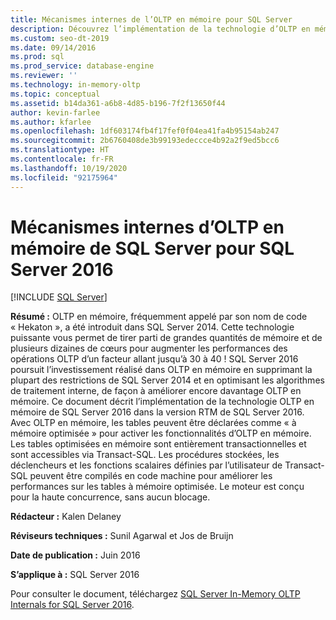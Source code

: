 ```yaml
---
title: Mécanismes internes de l’OLTP en mémoire pour SQL Server
description: Découvrez l’implémentation de la technologie d’OLTP en mémoire SQL Server, qui déclare les tables comme étant à mémoire optimisée pour activer les fonctionnalités OLTP en mémoire.
ms.custom: seo-dt-2019
ms.date: 09/14/2016
ms.prod: sql
ms.prod_service: database-engine
ms.reviewer: ''
ms.technology: in-memory-oltp
ms.topic: conceptual
ms.assetid: b14da361-a6b8-4d85-b196-7f2f13650f44
author: kevin-farlee
ms.author: kfarlee
ms.openlocfilehash: 1df603174fb4f17fef0f04ea41fa4b95154ab247
ms.sourcegitcommit: 2b6760408de3b99193edeccce4b92a2f9ed5bcc6
ms.translationtype: HT
ms.contentlocale: fr-FR
ms.lasthandoff: 10/19/2020
ms.locfileid: "92175964"
---
```

# <a name="sql-server-in-memory-oltp-internals-for-sql-server-2016"></a>Mécanismes internes d’OLTP en mémoire de SQL Server pour SQL Server 2016
 [!INCLUDE [SQL Server](../../includes/applies-to-version/sqlserver.md)]

**Résumé :** OLTP en mémoire, fréquemment appelé par son nom de code « Hekaton », a été introduit dans SQL Server 2014.
Cette technologie puissante vous permet de tirer parti de grandes quantités de mémoire et de plusieurs dizaines de cœurs pour augmenter les performances des opérations OLTP d’un facteur allant jusqu’à 30 à 40 ! SQL Server 2016 poursuit l’investissement réalisé dans OLTP en mémoire en supprimant la plupart des restrictions de SQL Server 2014 et en optimisant les algorithmes de traitement interne, de façon à améliorer encore davantage OLTP en mémoire. Ce document décrit l’implémentation de la technologie OLTP en mémoire de SQL Server 2016 dans la version RTM de SQL Server 2016. Avec OLTP en mémoire, les tables peuvent être déclarées comme « à mémoire optimisée » pour activer les fonctionnalités d’OLTP en mémoire. Les tables optimisées en mémoire sont entièrement transactionnelles et sont accessibles via Transact-SQL. Les procédures stockées, les déclencheurs et les fonctions scalaires définies par l’utilisateur de Transact-SQL peuvent être compilés en code machine pour améliorer les performances sur les tables à mémoire optimisée. Le moteur est conçu pour la haute concurrence, sans aucun blocage.    
  
**Rédacteur :** Kalen Delaney  
  
**Réviseurs techniques :** Sunil Agarwal et Jos de Bruijn  
  
**Date de publication :** Juin 2016  
  
**S’applique à :** SQL Server 2016  
  
Pour consulter le document, téléchargez [SQL Server In-Memory OLTP Internals for SQL Server 2016](https://download.microsoft.com/download/8/3/6/8360731A-A27C-4684-BC88-FC7B5849A133/SQL_Server_2016_In_Memory_OLTP_White_Paper.pdf).   
